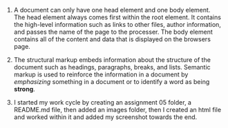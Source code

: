 1. A document can only have one head element and one body element. The head element always comes first within the root element. It contains the high-level information such as links to other files, author information, and passes the name of the page to the processer. The body element contains all of the content and data that is displayed on the browsers page.

2. The structural markup embeds information about the structure of the document such as headings, paragraphs, breaks, and lists. Semantic markup is used to reinforce the information in a document by <em>emphasizing</em> something in a document or to identify a word as being <strong>strong</strong>.
3. I started my work cycle by creating an assignment 05 folder, a README.md file, then added an images folder, then I created an html file and worked within it and added my screenshot towards the end.
